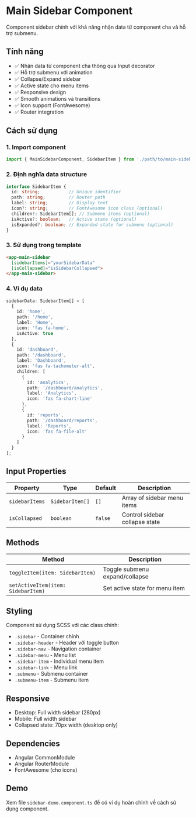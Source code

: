 # Main Sidebar Component

Component sidebar chính với khả năng nhận data từ component cha và hỗ trợ submenu.

## Tính năng

- ✅ Nhận data từ component cha thông qua Input decorator
- ✅ Hỗ trợ submenu với animation
- ✅ Collapse/Expand sidebar
- ✅ Active state cho menu items
- ✅ Responsive design
- ✅ Smooth animations và transitions
- ✅ Icon support (FontAwesome)
- ✅ Router integration

## Cách sử dụng

### 1. Import component

```typescript
import { MainSidebarComponent, SidebarItem } from './path/to/main-sidebar.component';
```

### 2. Định nghĩa data structure

```typescript
interface SidebarItem {
  id: string;           // Unique identifier
  path: string;         // Router path
  label: string;        // Display text
  icon?: string;        // FontAwesome icon class (optional)
  children?: SidebarItem[]; // Submenu items (optional)
  isActive?: boolean;   // Active state (optional)
  isExpanded?: boolean; // Expanded state for submenu (optional)
}
```

### 3. Sử dụng trong template

```html
<app-main-sidebar 
  [sidebarItems]="yourSidebarData" 
  [isCollapsed]="isSidebarCollapsed">
</app-main-sidebar>
```

### 4. Ví dụ data

```typescript
sidebarData: SidebarItem[] = [
  {
    id: 'home',
    path: '/home',
    label: 'Home',
    icon: 'fas fa-home',
    isActive: true
  },
  {
    id: 'dashboard',
    path: '/dashboard',
    label: 'Dashboard',
    icon: 'fas fa-tachometer-alt',
    children: [
      {
        id: 'analytics',
        path: '/dashboard/analytics',
        label: 'Analytics',
        icon: 'fas fa-chart-line'
      },
      {
        id: 'reports',
        path: '/dashboard/reports',
        label: 'Reports',
        icon: 'fas fa-file-alt'
      }
    ]
  }
];
```

## Input Properties

| Property | Type | Default | Description |
|----------|------|---------|-------------|
| `sidebarItems` | `SidebarItem[]` | `[]` | Array of sidebar menu items |
| `isCollapsed` | `boolean` | `false` | Control sidebar collapse state |

## Methods

| Method | Description |
|--------|-------------|
| `toggleItem(item: SidebarItem)` | Toggle submenu expand/collapse |
| `setActiveItem(item: SidebarItem)` | Set active state for menu item |

## Styling

Component sử dụng SCSS với các class chính:

- `.sidebar` - Container chính
- `.sidebar-header` - Header với toggle button
- `.sidebar-nav` - Navigation container
- `.sidebar-menu` - Menu list
- `.sidebar-item` - Individual menu item
- `.sidebar-link` - Menu link
- `.submenu` - Submenu container
- `.submenu-item` - Submenu item

## Responsive

- Desktop: Full width sidebar (280px)
- Mobile: Full width sidebar
- Collapsed state: 70px width (desktop only)

## Dependencies

- Angular CommonModule
- Angular RouterModule
- FontAwesome (cho icons)

## Demo

Xem file `sidebar-demo.component.ts` để có ví dụ hoàn chỉnh về cách sử dụng component. 